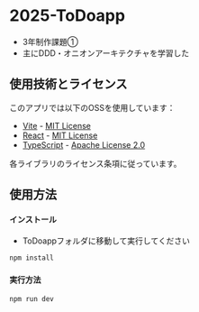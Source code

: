 # 2025-ToDoapp
- 3年制作課題①
- 主にDDD・オニオンアーキテクチャを学習した


## 使用技術とライセンス

このアプリでは以下のOSSを使用しています：

- [Vite](https://vitejs.dev/) - [MIT License](https://github.com/vitejs/vite/blob/main/LICENSE)
- [React](https://reactjs.org/) - [MIT License](https://github.com/facebook/react/blob/main/LICENSE)
- [TypeScript](https://www.typescriptlang.org/) - [Apache License 2.0](https://github.com/microsoft/TypeScript/blob/main/LICENSE.txt)

各ライブラリのライセンス条項に従っています。


## 使用方法

#### インストール

- ToDoappフォルダに移動して実行してください

```sh
npm install
```
#### 実行方法
```sh
npm run dev
```
